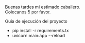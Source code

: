 Buenas tardes mi estimado caballero.\
Colocanos 5 por favor.


Guía de ejecución del proyecto

- pip install -r requirements.tx
- uvicorn main:app --reload

